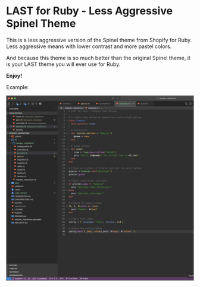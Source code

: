 # LAST for Ruby - Less Aggressive Spinel Theme

This is a less aggressive version of the Spinel theme from Shopify for Ruby. Less aggressive means with lower contrast and more pastel colors.

And because this theme is so much better than the original Spinel theme, it is your LAST theme you will ever use for Ruby.

**Enjoy!**

Example:

![Example](assets/cursor-1.png)
